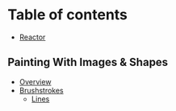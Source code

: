 # Table of contents

* [Reactor](README.md)

## Painting With Images & Shapes

* [Overview](painting-with-images-and-shapes/overview.md)
* [Brushstrokes](painting-with-images-and-shapes/brushstrokes/README.md)
  * [Lines](painting-with-images-and-shapes/brushstrokes/lines.md)

